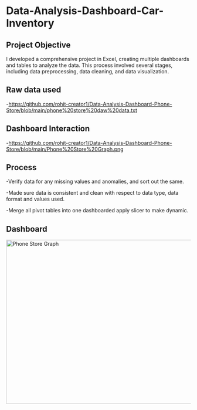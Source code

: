 # Data-Analysis-Dashboard-Car-Inventory
## Project Objective
I developed a comprehensive project in Excel, creating multiple dashboards and tables to analyze the data. This process involved several stages, including data preprocessing, data cleaning, and data visualization.

## Raw data used

-https://github.com/rohit-creator1/Data-Analysis-Dashboard-Phone-Store/blob/main/phone%20store%20daw%20data.txt

## Dashboard Interaction

-https://github.com/rohit-creator1/Data-Analysis-Dashboard-Phone-Store/blob/main/Phone%20Store%20Graph.png

## Process

-Verify data for any missing values and anomalies, and sort out the same.

-Made sure data is consistent and clean with respect to data type, data format and values used.

-Merge all pivot tables into one dashboarded apply slicer to make dynamic.

## Dashboard

<img width="672" height="447" alt="Phone Store Graph" src="https://github.com/user-attachments/assets/a5910187-c6e3-415b-af89-a345517e4092" />

